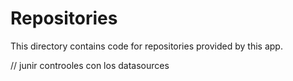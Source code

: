 # Repositories

This directory contains code for repositories provided by this app.

// junir controoles con los datasources

